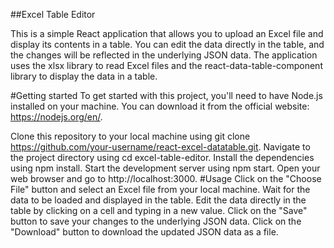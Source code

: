 ##Excel Table Editor

This is a simple React application that allows you to upload an Excel file and display its contents in a table. You can edit the data directly in the table, and the changes will be reflected in the underlying JSON data. The application uses the xlsx library to read Excel files and the react-data-table-component library to display the data in a table.

#Getting started
To get started with this project, you'll need to have Node.js installed on your machine. You can download it from the official website: https://nodejs.org/en/.

Clone this repository to your local machine using git clone https://github.com/your-username/react-excel-datatable.git.
Navigate to the project directory using cd excel-table-editor.
Install the dependencies using npm install.
Start the development server using npm start.
Open your web browser and go to http://localhost:3000.
#Usage
Click on the "Choose File" button and select an Excel file from your local machine.
Wait for the data to be loaded and displayed in the table.
Edit the data directly in the table by clicking on a cell and typing in a new value.
Click on the "Save" button to save your changes to the underlying JSON data.
Click on the "Download" button to download the updated JSON data as a file.
